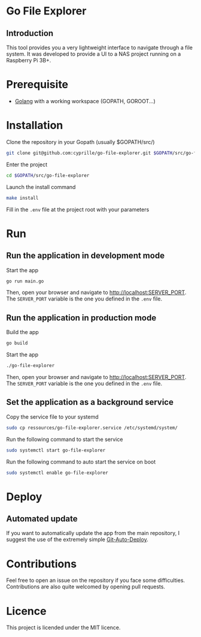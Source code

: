 # Go File Explorer

## Introduction

This tool provides you a very lightweight interface to navigate through a file system.
It was developed to provide a UI to a NAS project running on a Raspberry Pi 3B+.

# Prerequisite

- [Golang](https://golang.org/dl/) with a working workspace (GOPATH, GOROOT...)

# Installation

Clone the repository in your Gopath (usually $GOPATH/src/)
```bash
git clone git@github.com:cyprille/go-file-explorer.git $GOPATH/src/go-file-explorer
```

Enter the project
```bash
cd $GOPATH/src/go-file-explorer
```

Launch the install command
```bash
make install
```

Fill in the ``.env`` file at the project root with your parameters

# Run

## Run the application in development mode

Start the app
```bash
go run main.go
```

Then, open your browser and navigate to [http://localhost:SERVER_PORT](http://localhost:SERVER_PORT).
The ``SERVER_PORT`` variable is the one you defined in the ``.env`` file.

## Run the application in production mode

Build the app
```bash
go build
```

Start the app
```bash
./go-file-explorer
```

Then, open your browser and navigate to [http://localhost:SERVER_PORT](http://localhost:SERVER_PORT).
The ``SERVER_PORT`` variable is the one you defined in the ``.env`` file.

## Set the application as a background service

Copy the service file to your systemd
```bash
sudo cp ressources/go-file-explorer.service /etc/systemd/system/
```

Run the following command to start the service
```bash
sudo systemctl start go-file-explorer
```

Run the following command to auto start the service on boot
```bash
sudo systemctl enable go-file-explorer
```

# Deploy

## Automated update

If you want to automatically update the app from the main repository, I suggest the use of the extremely simple [Git-Auto-Deploy](https://github.com/olipo186/Git-Auto-Deploy).

# Contributions

Feel free to open an issue on the repository if you face some difficulties.
Contributions are also quite welcomed by opening pull requests.

# Licence

This project is licended under the MIT licence.
